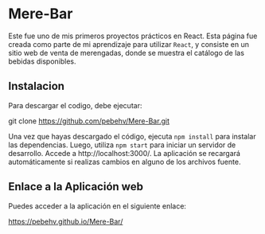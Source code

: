 # Mere-Bar

Este fue uno de mis primeros proyectos prácticos en React. Esta página fue creada como parte de mi aprendizaje para utilizar `React`, y consiste en un sitio web de venta de merengadas, donde se muestra el catálogo de las bebidas disponibles.

## Instalacion 

Para descargar el codigo, debe ejecutar:

git clone https://github.com/pebehv/Mere-Bar.git

Una vez que hayas descargado el código, ejecuta `npm install` para instalar las dependencias. Luego, utiliza `npm start` para iniciar un servidor de desarrollo. Accede a http://localhost:3000/. La aplicación se recargará automáticamente si realizas cambios en alguno de los archivos fuente.


## Enlace a la Aplicación web 

Puedes acceder a la aplicación en el siguiente enlace:

https://pebehv.github.io/Mere-Bar/

